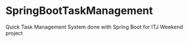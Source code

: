 # SpringBootTaskManagement
Quick Task Management System done with Spring Boot for ITJ Weekend project
